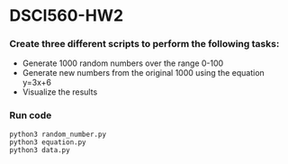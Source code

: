 # DSCI560-HW2

### Create three different scripts to perform the following tasks:
- Generate 1000 random numbers over the range 0-100 
- Generate new numbers from the original 1000 using the equation y=3x+6 
- Visualize the results 


### Run code
``` 
python3 random_number.py
python3 equation.py 
python3 data.py
```
